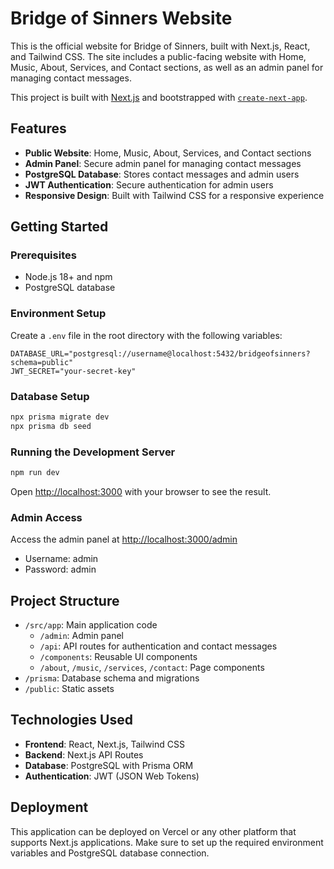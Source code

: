 # Bridge of Sinners Website

This is the official website for Bridge of Sinners, built with Next.js, React, and Tailwind CSS. The site includes a public-facing website with Home, Music, About, Services, and Contact sections, as well as an admin panel for managing contact messages.

This project is built with [Next.js](https://nextjs.org) and bootstrapped with [`create-next-app`](https://nextjs.org/docs/app/api-reference/cli/create-next-app).

## Features

- **Public Website**: Home, Music, About, Services, and Contact sections
- **Admin Panel**: Secure admin panel for managing contact messages
- **PostgreSQL Database**: Stores contact messages and admin users
- **JWT Authentication**: Secure authentication for admin users
- **Responsive Design**: Built with Tailwind CSS for a responsive experience

## Getting Started

### Prerequisites

- Node.js 18+ and npm
- PostgreSQL database

### Environment Setup

Create a `.env` file in the root directory with the following variables:

```env
DATABASE_URL="postgresql://username@localhost:5432/bridgeofsinners?schema=public"
JWT_SECRET="your-secret-key"
```

### Database Setup

```bash
npx prisma migrate dev
npx prisma db seed
```

### Running the Development Server

```bash
npm run dev
```

Open [http://localhost:3000](http://localhost:3000) with your browser to see the result.

### Admin Access

Access the admin panel at [http://localhost:3000/admin](http://localhost:3000/admin)

- Username: admin
- Password: admin

## Project Structure

- `/src/app`: Main application code
  - `/admin`: Admin panel
  - `/api`: API routes for authentication and contact messages
  - `/components`: Reusable UI components
  - `/about`, `/music`, `/services`, `/contact`: Page components
- `/prisma`: Database schema and migrations
- `/public`: Static assets

## Technologies Used

- **Frontend**: React, Next.js, Tailwind CSS
- **Backend**: Next.js API Routes
- **Database**: PostgreSQL with Prisma ORM
- **Authentication**: JWT (JSON Web Tokens)

## Deployment

This application can be deployed on Vercel or any other platform that supports Next.js applications. Make sure to set up the required environment variables and PostgreSQL database connection.

